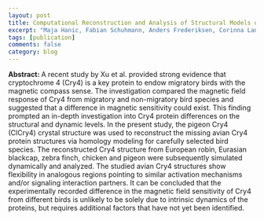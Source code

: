 ```yaml
---
layout: post
title: Computational Reconstruction and Analysis of Structural Models of Avian Cryptochrome 4 
excerpt: "Maja Hanic, Fabian Schuhmann, Anders Frederiksen, Corinna Langebrake, Georg Manthey, Miriam Liedvogel, Jingjing Xu, Henrik Mouritsen, Ilia A. Solov'yov, Journal of Physical Chemistry B, (2022)"
tags: [publication]
comments: false
category: blog
---
```


<b>Abstract: </b> A recent study by Xu et al. provided strong evidence that cryptochrome 4 (Cry4) is a key protein to endow migratory birds with the magnetic compass sense. The investigation compared the magnetic field response of Cry4 from migratory and non-migratory bird species and suggested that a difference in magnetic sensitivity could exist. This finding prompted an in-depth investigation into Cry4 protein differences on the structural and dynamic levels. In the present study, the pigeon Cry4 (ClCry4) crystal structure was used to reconstruct the missing avian Cry4 protein structures via homology modeling for carefully selected bird species. The reconstructed Cry4 structure from European robin, Eurasian blackcap, zebra finch, chicken and pigeon were subsequently simulated dynamically and analyzed. The studied avian Cry4 structures show flexibility in analogous regions pointing to similar activation mechanisms and/or signaling interaction partners. It can be concluded that the experimentally recorded difference in the magnetic field sensitivity of Cry4 from different birds is unlikely to be solely due to intrinsic dynamics of the proteins, but requires additional factors that have not yet been identified.


